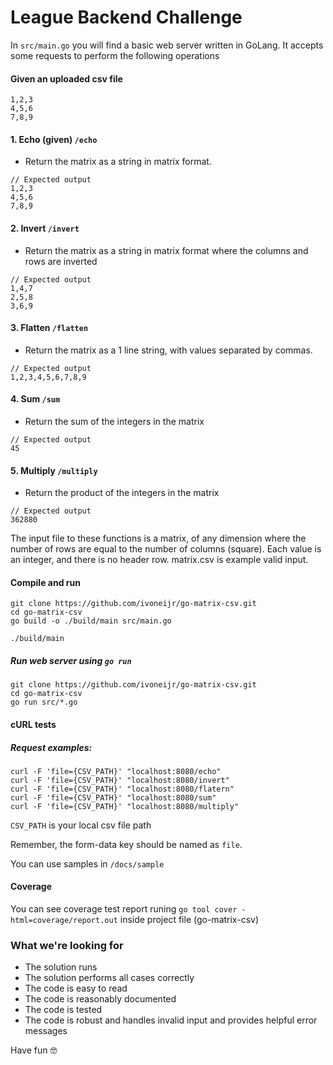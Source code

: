 # League Backend Challenge

In `src/main.go` you will find a basic web server written in GoLang. It accepts some requests to perform the following operations

#### Given an uploaded csv file

```
1,2,3
4,5,6
7,8,9
```

#### 1. Echo (given) `/echo`

- Return the matrix as a string in matrix format.

```
// Expected output
1,2,3
4,5,6
7,8,9
```

#### 2. Invert `/invert`

- Return the matrix as a string in matrix format where the columns and rows are inverted

```
// Expected output
1,4,7
2,5,8
3,6,9
```

#### 3. Flatten `/flatten`

- Return the matrix as a 1 line string, with values separated by commas.

```
// Expected output
1,2,3,4,5,6,7,8,9
```

#### 4. Sum `/sum`

- Return the sum of the integers in the matrix

```
// Expected output
45
```

#### 5. Multiply `/multiply`

- Return the product of the integers in the matrix

```
// Expected output
362880
```

The input file to these functions is a matrix, of any dimension where the number of rows are equal to the number of columns (square). Each value is an integer, and there is no header row. matrix.csv is example valid input.

#### Compile and run

```
git clone https://github.com/ivoneijr/go-matrix-csv.git
cd go-matrix-csv
go build -o ./build/main src/main.go

./build/main
```

##### Run web server using `go run`

```
git clone https://github.com/ivoneijr/go-matrix-csv.git
cd go-matrix-csv
go run src/*.go
```

#### cURL tests

##### Request examples:

```
curl -F 'file={CSV_PATH}' "localhost:8080/echo"
curl -F 'file={CSV_PATH}' "localhost:8080/invert"
curl -F 'file={CSV_PATH}' "localhost:8080/flatern"
curl -F 'file={CSV_PATH}' "localhost:8080/sum"
curl -F 'file={CSV_PATH}' "localhost:8080/multiply"
```

`CSV_PATH` is your local csv file path

Remember, the form-data key should be named as `file`.

You can use samples in `/docs/sample`

#### Coverage

You can see coverage test report runing `go tool cover -html=coverage/report.out` inside project file (go-matrix-csv)

### What we're looking for

- The solution runs
- The solution performs all cases correctly
- The code is easy to read
- The code is reasonably documented
- The code is tested
- The code is robust and handles invalid input and provides helpful error messages

Have fun 🤓

